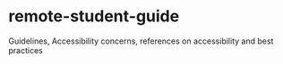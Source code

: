 # remote-student-guide
Guidelines, Accessibility concerns,  references on accessibility and best practices
